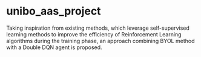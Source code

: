 # unibo_aas_project

 Taking inspiration from existing methods, which leverage self-supervised learning methods to improve the efficiency of Reinforcement Learning algorithms during the training phase, an approach combining BYOL method with a Double DQN agent is proposed.
